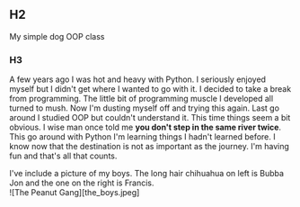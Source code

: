 ## H2
My simple dog OOP class

### H3
A few years ago I was hot and heavy with Python. I seriously enjoyed myself but I didn't get where I wanted to go with it.  I decided to take a break from programming.  The little bit of programming muscle I developed all turned to mush.  Now I'm dusting myself off and trying this again.  Last go around I studied OOP but couldn't understand it.  This time things seem a bit obvious.  I wise man once told me **you don't step in the same river twice**.  This go around with Python I'm learning things I hadn't learned before.  I know now that the destination is not as important as the journey.  I'm having fun and that's all that counts.

I've include a picture of my boys.  The long hair chihuahua on left is Bubba Jon and the one on the right is Francis.  
![The Peanut Gang][the_boys.jpeg]


